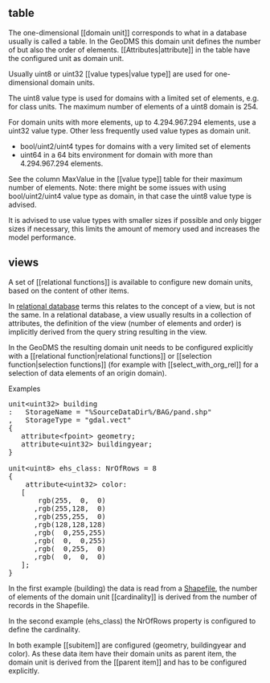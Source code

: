 ## table

The one-dimensional [[domain unit]] corresponds to what in a database usually is called a table. 
In the GeoDMS this domain unit defines the number of but also the order of elements.
[[Attributes|attribute]] in the table have the configured unit as domain unit.

Usually uint8 or uint32 [[value types|value type]] are used for one-dimensional domain units.

The uint8 value type is used for domains with a limited set of elements, e.g. for class units. The maximum number of elements of a uint8 domain is 254.

For domain units with more elements, up to 4.294.967.294 elements, use a uint32 value type. Other less frequently used value types as domain unit.

-   bool/uint2/uint4 types for domains with a very limited set of elements
-   uint64 in a 64 bits environment for domain with more than 4.294.967.294 elements.

See the column MaxValue in the [[value type]] table for their maximum number of elements. Note: there might be some issues with using bool/uint2/uint4 value type as domain, in that case the uint8 value type is advised.

It is advised to use value types with smaller sizes if possible and only bigger sizes if necessary, this limits the amount of memory used and increases the model performance.

## views

A set of [[relational functions]] is available to configure new domain units, based on the content of other items.

In [relational database](https://en.wikipedia.org/wiki/Relational_database) terms this relates to the concept of a view, but is not the same. In a  relational database, a view usually results in a collection of attributes, the definition of the view (number of elements and order) is implicitly derived from the query string resulting in the view.

In the GeoDMS the resulting domain unit needs to be configured explicitly with a [[relational function|relational functions]] or [[selection function|selection functions]] (for example with [[select_with_org_rel]] for a selection of data elements of an origin domain).

Examples
<pre>
unit&lt;uint32&gt; building
:   StorageName = "%SourceDataDir%/BAG/pand.shp"
,   StorageType = "gdal.vect"
{
   attribute&lt;fpoint&gt; geometry;
   attribute&lt;uint32&gt; buildingyear;
}

unit&lt;uint8&gt; ehs_class: NrOfRows = 8
{
    attribute&lt;uint32&gt; color:
   [
       rgb(255,  0,  0)
      ,rgb(255,128,  0)
      ,rgb(255,255,  0)
      ,rgb(128,128,128)
      ,rgb(  0,255,255)
      ,rgb(  0,  0,255)
      ,rgb(  0,255,  0)
      ,rgb(  0,  0,  0)
   ];
}
</pre>

In the first example (building) the data is read from a [Shapefile](https://nl.wikipedia.org/wiki/Shapefile), the number of
elements of the domain unit [[cardinality]] is derived from the number of records in the Shapefile.

In the second example (ehs_class) the NrOfRows property is configured to define the cardinality.

In both example [[subitem]] are configured (geometry, buildingyear and color). As these data item have their domain units as parent item, the domain unit is derived from the [[parent item]] and has to be configured explicitly.